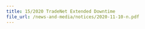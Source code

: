 ```yaml
---
title: 15/2020 TradeNet Extended Downtime
file_url: /news-and-media/notices/2020-11-10-n.pdf
---
```

